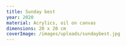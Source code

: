 ```yaml
---
title: Sunday best
year: 2020
material: Acrylics, oil on canvas
dimensions: 20 x 20 cm
coverImage: /images/uploads/sundaybest.jpg
---
```


